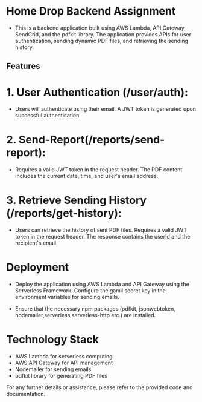 # Home Drop Backend Assignment

 - This is a backend application built using AWS Lambda, API Gateway, SendGrid, and the pdfkit library. The application provides APIs for user authentication, sending dynamic PDF files, and retrieving the sending history.

## Features
# 1. User Authentication (/user/auth):

- Users will authenticate using their email.
A JWT token is generated upon successful authentication.

# 2. Send-Report(/reports/send-report):

- Requires a valid JWT token in the request header.
The PDF content includes the current date, time, and user's email address.


# 3. Retrieve Sending History (/reports/get-history):

- Users can retrieve the history of sent PDF files.
Requires a valid JWT token in the request header.
The response contains the userId and the recipient's email


# Deployment
- Deploy the application using AWS Lambda and API   Gateway using the Serverless Framework.
Configure the gamil secret key in the environment variables for sending emails.

- Ensure that the necessary npm packages (pdfkit, jsonwebtoken, nodemailer,serverless,serverless-http etc.) are installed.


# Technology Stack

- AWS Lambda for serverless computing
- AWS API Gateway for API management
- Nodemailer for sending emails
- pdfkit library for generating PDF files

For any further details or assistance, please refer to the provided code and documentation.
